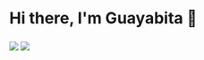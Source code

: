 # Hi there, I'm Guayabita 👋 

###

<img align= "center" src= "https://github-readme-stats.vercel.app/api/top-langs/?username=guayabitadev&layout=compact&theme=react"/>
<img align= "center" src= "https://github-readme-stats.vercel.app/api?username=guayabitadev&show_icons=true&hide_border=true&theme=react"/>
